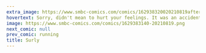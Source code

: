 ```yaml
---
extra_image: https://www.smbc-comics.com/comics/162938320020210819after.png
hovertext: Sorry, didn't mean to hurt your feelings. It was an accident, like your conception.
image: https://www.smbc-comics.com/comics/1629383140-20210819.png
next_comic: null
prev_comic: running
title: Surly
---
```


